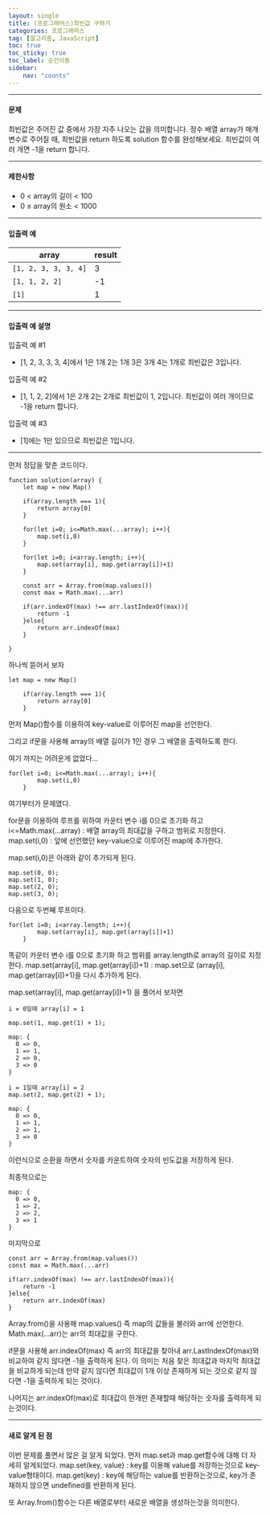 ```yaml
---
layout: single
title: (프로그래머스)최빈값 구하기
categories: 프로그래머스
tag: [알고리즘, JavaScript]
toc: true
toc_sticky: true
toc_label: 순간이동
sidebar:
    nav: "counts"
---
```


- - -
#### 문제
최빈값은 주어진 값 중에서 가장 자주 나오는 값을 의미합니다. 정수 배열 array가 매개변수로 주어질 때, 최빈값을 return 하도록 solution 함수를 완성해보세요. 최빈값이 여러 개면 -1을 return 합니다.
- - -

#### 제한사항
* 0 < array의 길이 < 100
* 0 ≤ array의 원소 < 1000

- - -


#### 입출력 예
  
  
|array|result|
|-----------|--------|
|`[1, 2, 3, 3, 3, 4]`|3|
|`[1, 1, 2, 2]`|-1|
|`[1]`|1|
  
  
- - -

#### 입출력 예 설명

입출력 예 #1
- [1, 2, 3, 3, 3, 4]에서 1은 1개 2는 1개 3은 3개 4는 1개로 최빈값은 3입니다.

입출력 예 #2
- [1, 1, 2, 2]에서 1은 2개 2는 2개로 최빈값이 1, 2입니다. 최빈값이 여러 개이므로 -1을 return 합니다.

입출력 예 #3
- [1]에는 1만 있으므로 최빈값은 1입니다.

- - -

먼저 정답을 맞춘 코드이다.


```
function solution(array) {
    let map = new Map()
    
    if(array.length === 1){
        return array[0]
    } 
    
    for(let i=0; i<=Math.max(...array); i++){
        map.set(i,0)
    }
    
    for(let i=0; i<array.length; i++){
        map.set(array[i], map.get(array[i])+1)
    }
    
    const arr = Array.from(map.values())
    const max = Math.max(...arr)
    
    if(arr.indexOf(max) !== arr.lastIndexOf(max)){
        return -1
    }else{
        return arr.indexOf(max)
    }
    
}
```


하나씩 뜯어서 보자


```
let map = new Map()
    
    if(array.length === 1){
        return array[0]
    } 
```


먼저 Map()함수를 이용하여 key-value로 이루어진 map을 선언한다.

그리고 if문을 사용해 array의 배열 길이가 1인 경우 그 배열을 출력하도록 한다.

여기 까지는 어려운게 없었다…


```
for(let i=0; i<=Math.max(...array); i++){
        map.set(i,0)
    }
```


여기부터가 문제였다.

for문을 이용하여 루프를 위하여 카운터 변수 i를 0으로 초기화 하고 
i<=Math.max(...array) : 배열 array의 최대값을 구하고 범위로 지정한다.
map.set(i,0) : 앞에 선언했던 key-value으로 이루어진 map에 추가한다.

map.set(i,0)은 아래와 같이 추가되게 된다.


```
map.set(0, 0);
map.set(1, 0);
map.set(2, 0);
map.set(3, 0);
```


다음으로 두번째 루프이다.


```
for(let i=0; i<array.length; i++){
        map.set(array[i], map.get(array[i])+1)
    }
```


똑같이 카운터 변수 i를 0으로 초기화 하고 범위를 array.length로 array의 길이로 지정한다.
map.set(array[i], map.get(array[i])+1) : map.set으로 (array[i], map.get(array[i])+1)을 다시 추가하게 된다.

map.set(array[i], map.get(array[i])+1) 을 풀어서 보자면


```
i = 0일때 array[i] = 1

map.set(1, map.get(1) + 1);
```


```
map: {
  0 => 0,
  1 => 1,
  2 => 0,
  3 => 0
}
```


```
i = 1일때 array[i] = 2
map.set(2, map.get(2) + 1);
```


```
map: {
  0 => 0,
  1 => 1,
  2 => 1,
  3 => 0
}
```


이런식으로 순환을 하면서 숫자를 카운트하여 숫자의 빈도값을 저장하게 된다.

최종적으로는


```
map: {
  0 => 0,
  1 => 2,
  2 => 2,
  3 => 1
}
```


마지막으로


```
const arr = Array.from(map.values())
const max = Math.max(...arr)
    
if(arr.indexOf(max) !== arr.lastIndexOf(max)){
    return -1
}else{
    return arr.indexOf(max)
}
```


Array.from()을 사용해 map.values() 즉 map의 값들을 불러와 arr에 선언한다.
Math.max(…arr)는 arr의 최대값을 구한다.

if문을 사용해 arr.indexOf(max) 즉 arr의 최대값을 찾아내 arr.LastIndexOf(max)와 비교하여 같지 않다면 -1을 출력하게 된다. 이 의미는 처음 찾은 최대값과 마지막 최대값을 비교하게 되는데 만약 같지 않다면 최대값이 1개 이상 존재하게 되는 것으로 같지 않다면 -1을 출력하게 되는 것이다.

나머지는 arr.indexOf(max)로 최대값이 한개만 존재할때 해당하는 숫자를 출력하게 되는것이다.
- - -
#### 새로 알게 된 점

이번 문제를 풀면서 많은 걸 알게 되었다. 먼저 map.set과 map.get함수에 대해 더 자세히 알게되었다.
map.set(key, value) : key를 이용해 value를 저장하는것으로 key-value형태이다.
map.get(key) : key에 해당하는 value를 반환하는것으로, key가 존재하지 않으면 undefined를 반환하게 된다.

또 Array.from()함수는 다른 배열로부터 새로운 배열을 생성하는것을 의미한다.
